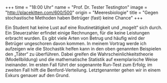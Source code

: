 +++
time = "18:00 Uhr"
name = "Prof. Dr. Tester Testington"
image = "http://placekitten.com/600/500"
origin = "Meeresbiologie"
title = "Gegen stochastische Methoden haben Betrüger (fast) keine Chance"
+++

Ein Student hat keine Lust auf eine Routinetätigkeit und „mogelt“ sich durch. Ein Steuerzahler erfindet einige Rechnungen, für die keine Leistungen erbracht wurden.  Es gibt viele Arten von Betrug und häufig wird der Betrüger ungeschoren davon kommen. In meinem Vortrag werde ich aufzeigen wie die Stochastik helfen kann in den oben genannten Beispielen den „Täter“ zu überführen. Dabei greifen die Wahrscheinlichkeitstheorie (Modellbildung) und die mathematische Statistik auf exemplarische Weise ineinander. Im ersten Fall führt der sogenannte Run-Test zum Erfolg; im zweiten Fall hilft die Benford-Verteilung. Letztgenannter gehen wir in einem Exkurs genauer auf den Grund.